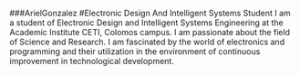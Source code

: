 ###ArielGonzalez
#Electronic Design And Intelligent Systems Student 
I am a student of Electronic Design and Intelligent Systems Engineering at the Academic Institute CETI, Colomos campus. I am passionate about the field of Science and Research. I am fascinated by the world of electronics and programming and their utilization in the environment of continuous improvement in technological development.

